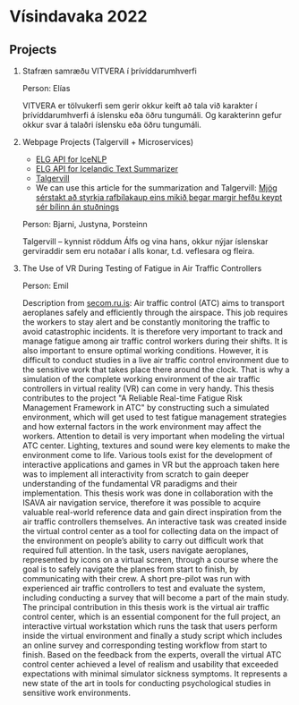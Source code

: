 # Vísindavaka 2022

## Projects

1. Stafræn samræðu VITVERA í þrívíddarumhverfi

      Person: Elías

      VITVERA  er tölvukerfi sem gerir okkur keift að tala við karakter 
      í þrívíddarumhverfi á íslensku eða öðru tungumáli. Og karakterinn gefur 
      okkur svar á talaðri íslensku eða öðru tungumáli. 

2. Webpage Projects (Talgervill + Microservices)

      * [ELG API for IceNLP](https://live.european-language-grid.eu/catalogue/tool-service/17684)
      * [ELG API for Icelandic Text Summarizer](https://live.european-language-grid.eu/catalogue/tool-service/18038)
      * [Talgervill](https://talgervill.is)
      * We can use this article for the summarization and Talgervill: [Mjög sérstakt að styrkja rafbílakaup eins mikið þegar margir hefðu keypt sér bílinn án stuðnings](https://www.visir.is/g/20222318135d/mjog-ser-stakt-ad-styrkja-raf-bila-kaup-eins-mikid-thegar-margir-hefdu-keypt-ser-bilinn-an-studnings)

      Person: Bjarni, Justyna, Þorsteinn

      Talgervill – kynnist röddum Álfs og vina hans, okkur nýjar íslenskar 
      gerviraddir sem eru notaðar í alls konar, t.d. veflesara og fleira.
      
3. The Use of VR During Testing of Fatigue in Air Traffic Controllers

      Person: Emil
      
      Description from [secom.ru.is](http://secom.ru.is): Air traffic control (ATC) aims to transport aeroplanes safely and efficiently through the airspace. This job requires the workers to stay alert and be constantly monitoring the traffic to avoid catastrophic incidents. It is therefore very important to track and manage fatigue among air traffic control workers during their shifts. It is also important to ensure optimal working conditions. However, it is difficult to conduct studies in a live air traffic control environment due to the sensitive work that takes place there around the clock. That is why a simulation of the complete working environment of the air traffic controllers in virtual reality (VR) can come in very handy. This thesis contributes to the project "A Reliable Real-time Fatigue Risk Management Framework in ATC" by constructing such a simulated environment, which will get used to test fatigue management strategies and how external factors in the work environment may affect the workers. Attention to detail is very important when modeling the virtual ATC center. Lighting, textures and sound were key elements to make the environment come to life. Various tools exist for the development of interactive applications and games in VR but the approach taken here was to implement all interactivity from scratch to gain deeper understanding of the fundamental VR paradigms and their implementation. This thesis work was done in collaboration with the ISAVA air navigation service, therefore it was possible to acquire valuable real-world reference data and gain direct inspiration from the air traffic controllers themselves. An interactive task was created inside the virtual control center as a tool for collecting data on the impact of the environment on people’s ability to carry out difficult work that required full attention. In the task, users navigate aeroplanes, represented by icons on a virtual screen, through a course where the goal is to safely navigate the planes from start to finish, by communicating with their crew. A short pre-pilot was run with experienced air traffic controllers to test and evaluate the system, including conducting a survey that will become a part of the main study. The principal contribution in this thesis work is the virtual air traffic control center, which is an essential component for the full project, an interactive virtual workstation which runs the task that users perform inside the virtual environment and finally a study script which includes an online survey and corresponding testing workflow from start to finish. Based on the feedback from the experts, overall the virtual ATC control center achieved a level of realism and usability that exceeded expectations with minimal simulator sickness symptoms. It represents a new state of the art in tools for conducting psychological studies in sensitive work environments. 

